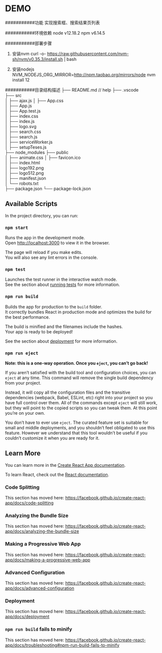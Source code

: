 DEMO
===========================

###########功能
实现搜索框、搜索结果页列表

###########环境依赖
node v12.18.2
npm v6.14.5

###########部署步骤
1. 安装nvm
    curl -o- https://raw.githubusercontent.com/nvm-sh/nvm/v0.35.3/install.sh | bash

2. 安装nodejs
    NVM_NODEJS_ORG_MIRROR=http://npm.taobao.org/mirrors/node nvm install 12


###########目录结构描述
├── README.md                   // help
├── .vscode                        
├── src                      
│   ├── ajax.js
│   ├── App.css               
│   ├── App.js      
│   ├── App.test.js                
│   ├── index.css              
│   ├── index.js         
│   ├── logo.svg               
│   ├── search.css               
│   ├── search.js               
│   ├── serviceWorker.js             
│   ├── setupTeses.js              
├── node_modules
├── public                     
│   ├── animate.css
│   ├── favicon.ico               
│   ├── index.html        
│   ├── logo192.png               
│   ├── logo512.png             
│   ├── manifest.json      
│   └── robots.txt               
├── package.json
└── package-lock.json

## Available Scripts

In the project directory, you can run:

### `npm start`

Runs the app in the development mode.<br />
Open [http://localhost:3000](http://localhost:3000) to view it in the browser.

The page will reload if you make edits.<br />
You will also see any lint errors in the console.

### `npm test`

Launches the test runner in the interactive watch mode.<br />
See the section about [running tests](https://facebook.github.io/create-react-app/docs/running-tests) for more information.

### `npm run build`

Builds the app for production to the `build` folder.<br />
It correctly bundles React in production mode and optimizes the build for the best performance.

The build is minified and the filenames include the hashes.<br />
Your app is ready to be deployed!

See the section about [deployment](https://facebook.github.io/create-react-app/docs/deployment) for more information.

### `npm run eject`

**Note: this is a one-way operation. Once you `eject`, you can’t go back!**

If you aren’t satisfied with the build tool and configuration choices, you can `eject` at any time. This command will remove the single build dependency from your project.

Instead, it will copy all the configuration files and the transitive dependencies (webpack, Babel, ESLint, etc) right into your project so you have full control over them. All of the commands except `eject` will still work, but they will point to the copied scripts so you can tweak them. At this point you’re on your own.

You don’t have to ever use `eject`. The curated feature set is suitable for small and middle deployments, and you shouldn’t feel obligated to use this feature. However we understand that this tool wouldn’t be useful if you couldn’t customize it when you are ready for it.

## Learn More

You can learn more in the [Create React App documentation](https://facebook.github.io/create-react-app/docs/getting-started).

To learn React, check out the [React documentation](https://reactjs.org/).

### Code Splitting

This section has moved here: https://facebook.github.io/create-react-app/docs/code-splitting

### Analyzing the Bundle Size

This section has moved here: https://facebook.github.io/create-react-app/docs/analyzing-the-bundle-size

### Making a Progressive Web App

This section has moved here: https://facebook.github.io/create-react-app/docs/making-a-progressive-web-app

### Advanced Configuration

This section has moved here: https://facebook.github.io/create-react-app/docs/advanced-configuration

### Deployment

This section has moved here: https://facebook.github.io/create-react-app/docs/deployment

### `npm run build` fails to minify

This section has moved here: https://facebook.github.io/create-react-app/docs/troubleshooting#npm-run-build-fails-to-minify
